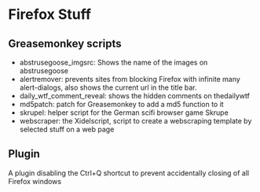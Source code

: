 Firefox Stuff
============

Greasemonkey scripts
-------------

* abstrusegoose_imgsrc: Shows the name of the images on abstrusegoose
* alertremover: prevents sites from blocking Firefox with infinite many alert-dialogs, also shows the current url in the title bar.
* daily_wtf_comment_reveal: shows the hidden comments on thedailywtf 
* md5patch: patch for Greasemonkey to add a md5 function to it
* skrupel: helper script for the German scifi browser game Skrupe
* webscraper: the Xidelscript, script to create a webscraping template by selected stuff on a web page

Plugin
-------------

A plugin disabling the Ctrl+Q shortcut to prevent accidentally closing of all Firefox windows

